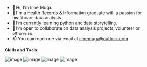 - 👋 Hi, I’m Irine Muga.
- 👀 I'm a Health Records & Information graduate with a passion for healthcare data analysis.
- 🌱 I’m currently learning python and data storytelling.
- 💞️ I’m open to collaborate on data analysis projects, volunteer or otherwise.
- 📫 You can reach me via email at irinemuga@outlook.com


**Skills and Tools:**
   
 ![image](https://github.com/user-attachments/assets/cccebe25-b3f1-4820-9787-98d17bb70be5)   ![image](https://github.com/user-attachments/assets/1b62b1a9-2114-4252-be7b-98ddf6a88fde)  ![image](https://github.com/user-attachments/assets/669fa20b-895d-4bb5-b699-1cfbc4211fe0)     ![image](https://github.com/user-attachments/assets/40732f20-4308-493b-bcfd-66b506c98815)





<!---
Imuga/Imuga is a ✨ special ✨ repository because its `README.md` (this file) appears on your GitHub profile.
You can click the Preview link to take a look at your changes.
--->
